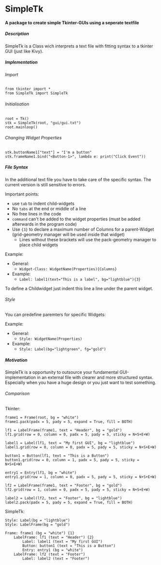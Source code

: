 # SimpleTk

#### A package to create simple Tkinter-GUIs using a seperate textfile

##### Description
SimpleTk is a Class wich interprets a text file with fitting syntax
to a tkinter GUI (just like Kivy). 

##### Implementation

###### Import
```
from tkinter import * 
from SimpleTk import SimpleTk
```

###### Initialisation        
```
root = Tk()
stk = SimpleTk(root, "gui/gui.txt")
root.mainloop()
```

###### Changing Widget Properties
```
stk.buttonName1["text"] = "I'm a button"
stk.frameName1.bind("<Button-1>", lambda e: print("Click Event"))
```

##### File Syntax
In the additional text file you have to take care of the specific syntax.
The current version is still sensitive to errors.

Important points:
- use `tab` to indent child-widgets
- No `tabs` at the end or middle of a line
- No free lines in the code
- `command` can't be added to the widget properties (must be added afterwards in the program code)
- Use `{3}` to declare a maximum number of Columns for a parent-Widget (grid-geometry manager will be used inside that widget)
    - Lines without these brackets will use the pack-geometry manager to place child widgets

Example:
- General:
    - `Widget-Class: WidgetName(Properties){Columns}`
- Example:
    - `Label: label1(text="This is a label", bg="lightblue"){3}`

To define a Childwidget just indent this line a line under the parent widget.


###### Style
You can predefine paremters for specific Widgets:

Example:
- General:
    - `Style: WidgetName(Properties)`
- Example:
    - `Style: Label(bg="lightgreen", fg="gold")`


##### Motivation
SimpleTk is a opportunity to outsource your fundamental GUI-implementation in an external file
with clearer and more structured syntax. Especially when you have a huge design or you just want to test
something.

###### Comparison

Tkinter:
```
frame1 = Frame(root, bg = "white")     
frame1.pack(padx = 5, pady = 5, expand = True, fill = BOTH)   

lf1 = LabelFrame(frame1, text = "Header", bg = "gold")  
lf1.grid(row = 0, column = 0, padx = 5, pady = 5, sticky = N+S+E+W)

label1 = Label(lf1, text = "My first GUI", bg = "lightblue")   
label1.grid(row = 0, column = 0, padx = 5, pady = 5, sticky = N+S+E+W)

button1 = Button(lf1, text = "This is a Button")   
button1.grid(row = 0, column = 1, padx = 5, pady = 5, sticky = N+S+E+W)

entry1 = Entry(lf1, bg = "white")  
entry1.grid(row = 1, column = 0, padx = 5, pady = 5, sticky = N+S+E+W)

lf2 = LabelFrame(frame1, text = "Footer", bg = "gold")  
lf2.grid(row = 1, column = 0, padx = 5, pady = 5, sticky = N+S+E+W)

label2 = Label(lf2, text = "Footer", bg = "lightblue")    
label2.pack(padx = 5, pady = 5, expand = True, fill = BOTH)
```

SimpleTk:
```
Style: Label(bg = "lightblue")    
Style: LabelFrame(bg = "gold")

Frame: frame1 (bg = "white") {1}      
    LabelFrame: lf1 (text = "Header") {2}    
        Label: label1 (text = "My first GUI")     
        Button: button1 (text = "This is a Button")  
        Entry: entry1 (bg = "white")        
    LabelFrame: lf2 (text = "Footer")    
        Label: label2 (text = "Footer")
```